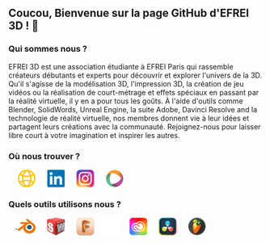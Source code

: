 <h2> Coucou, Bienvenue sur la page GitHub d'EFREI 3D ! 👋 </h2>
<!--<h2> Hi there, Welcome to EFREI 3D's GitHub page! 👋 <img align="center" alt"UK Flag" width="22px" src="https://raw.githubusercontent.com/EFREI-3D/.github/main/profile/pictures/uk-flag.png"/> </h2>-->


<h3> Qui sommes nous ?</h3>

EFREI 3D est une association étudiante à EFREI Paris qui rassemble créateurs débutants et experts pour découvrir et explorer l'univers de la 3D. Qu'il s'agisse de la modélisation 3D, l'impression 3D, la création de jeu vidéos ou la réalisation de court-métrage et effets spéciaux en passant par la réalité virtuelle, il y en a pour tous les goûts. À l'aide d'outils comme Blender, SolidWords, Unreal Engine, la suite Adobe, Davinci Resolve and la technologie de réalité virtuelle, nos membres donnent vie à leur idées et partagent leurs créations avec la communauté.
Rejoignez-nous pour laisser libre court à votre imagination et inspirer les autres.

<!--<h3> Who are we? </h3>
EFREI 3D is a student-run association located at EFREI Paris that brings together beginners and experienced creators to discover and explore 3D modeling, 3D printing, video game creation, short film making and visual effects without forgetting virtual reality, there is something for everyone. Using tools like Blender, SolidWorks, Unreal Engine, the Adobe Suite, Davinci Resolve and VR technology, our members bring their ideas to life and share their creations with the community. Join us to unleash your creativity and inspire others.-->

<h3>Où nous trouver ?</h3>
<p>
     
    <a href="https://www.efrei3d.fr/" target="_blank">
        <img align="center" alt="Website" width="36px" src="https://raw.githubusercontent.com/EFREI-3D/.github/main/profile/pictures/website.png"/></a>
     
    <a href="https://www.linkedin.com/company/efrei-3d/" target="_blank">
        <img align="center" alt="LinkedIn" width="36px" src="https://raw.githubusercontent.com/EFREI-3D/.github/main/profile/pictures/linkedin.png"/></a>
     
    <a href="https://www.instagram.com/efrei3d/" target="_blank">
        <img align="center" alt="Instagram" width="36px" src="https://raw.githubusercontent.com/EFREI-3D/.github/main/profile/pictures/instagram.png"/></a>
      
    <a href="https://www.helloasso.com/associations/efrei-3d/" target="_blank">
        <img align="center" alt="HelloAsso" width="36px" src="https://raw.githubusercontent.com/EFREI-3D/.github/main/profile/pictures/helloasso.png"/></a>
</p>


<h3>Quels outils utilisons nous ?</h3>
<p>
     <a href="https://blender.org" target="_blank">
         <img align="center" alt="Blender" width="36px" src="https://raw.githubusercontent.com/EFREI-3D/.github/main/profile/pictures/blender.png"/></a>
     
         <img align="center" alt="SolidWorks" width="36px" src="https://raw.githubusercontent.com/EFREI-3D/.github/main/profile/pictures/solidworks.png"/>
     
         <img align="center" alt="Autodesk Fusion360" width="36px" src="https://raw.githubusercontent.com/EFREI-3D/.github/main/profile/pictures/autodesk-fusion360.png"/>
     
         <img align="center" alt="Unreal Engine" width="36px" src="https://raw.githubusercontent.com/EFREI-3D/.github/main/profile/pictures/unreal-engine.png"/>
     
         <img align="center" alt="Adobe Creative Suite" width="36px" src="https://raw.githubusercontent.com/EFREI-3D/.github/main/profile/pictures/adobe-creative-suite.png"/>
     
         <img align="center" alt="Davinci Resolve" width="36px" src="https://raw.githubusercontent.com/EFREI-3D/.github/main/profile/pictures/davinci-resolve.png"/>
     
         <img align="center" alt="FL Studio" width="36px" src="https://raw.githubusercontent.com/EFREI-3D/.github/main/profile/pictures/fl-studio.png"/>
</p>
<br>
<br>
